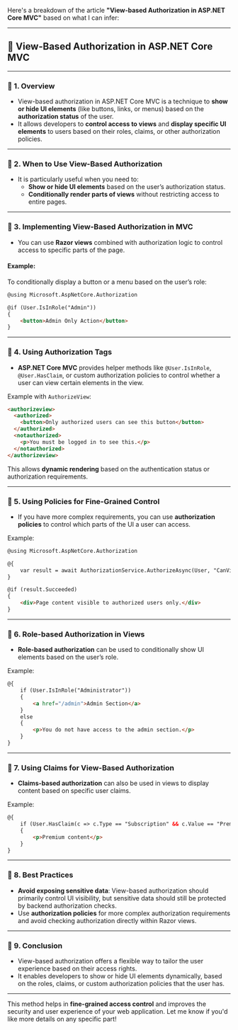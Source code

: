 Here's a breakdown of the article **"View-based Authorization in ASP.NET Core MVC"** based on what I can infer:

---

## 👀 **View-Based Authorization in ASP.NET Core MVC**

---

### 🔹 1. **Overview**

- View-based authorization in ASP.NET Core MVC is a technique to **show or hide UI elements** (like buttons, links, or menus) based on the **authorization status** of the user.
- It allows developers to **control access to views** and **display specific UI elements** to users based on their roles, claims, or other authorization policies.

---

### 🔹 2. **When to Use View-Based Authorization**

- It is particularly useful when you need to:
  - **Show or hide UI elements** based on the user’s authorization status.
  - **Conditionally render parts of views** without restricting access to entire pages.
  
---

### 🔹 3. **Implementing View-Based Authorization in MVC**

- You can use **Razor views** combined with authorization logic to control access to specific parts of the page.
  
#### Example:
To conditionally display a button or a menu based on the user’s role:

```html
@using Microsoft.AspNetCore.Authorization

@if (User.IsInRole("Admin"))
{
    <button>Admin Only Action</button>
}
```

---

### 🔹 4. **Using Authorization Tags**

- **ASP.NET Core MVC** provides helper methods like `@User.IsInRole`, `@User.HasClaim`, or custom authorization policies to control whether a user can view certain elements in the view.
  
Example with `AuthorizeView`:

```html
<authorizeview>
  <authorized>
    <button>Only authorized users can see this button</button>
  </authorized>
  <notauthorized>
    <p>You must be logged in to see this.</p>
  </notauthorized>
</authorizeview>
```

This allows **dynamic rendering** based on the authentication status or authorization requirements.

---

### 🔹 5. **Using Policies for Fine-Grained Control**

- If you have more complex requirements, you can use **authorization policies** to control which parts of the UI a user can access.

Example:

```html
@using Microsoft.AspNetCore.Authorization

@{ 
    var result = await AuthorizationService.AuthorizeAsync(User, "CanViewPagePolicy");
}

@if (result.Succeeded)
{
    <div>Page content visible to authorized users only.</div>
}
```

---

### 🔹 6. **Role-based Authorization in Views**

- **Role-based authorization** can be used to conditionally show UI elements based on the user’s role.
  
Example:

```html
@{
    if (User.IsInRole("Administrator"))
    {
        <a href="/admin">Admin Section</a>
    }
    else
    {
        <p>You do not have access to the admin section.</p>
    }
}
```

---

### 🔹 7. **Using Claims for View-Based Authorization**

- **Claims-based authorization** can also be used in views to display content based on specific user claims.

Example:

```html
@{
    if (User.HasClaim(c => c.Type == "Subscription" && c.Value == "Premium"))
    {
        <p>Premium content</p>
    }
}
```

---

### 🔹 8. **Best Practices**

- **Avoid exposing sensitive data**: View-based authorization should primarily control UI visibility, but sensitive data should still be protected by backend authorization checks.
- Use **authorization policies** for more complex authorization requirements and avoid checking authorization directly within Razor views.
  
---

### 🔹 9. **Conclusion**

- View-based authorization offers a flexible way to tailor the user experience based on their access rights.
- It enables developers to show or hide UI elements dynamically, based on the roles, claims, or custom authorization policies that the user has.

---

This method helps in **fine-grained access control** and improves the security and user experience of your web application. Let me know if you'd like more details on any specific part!